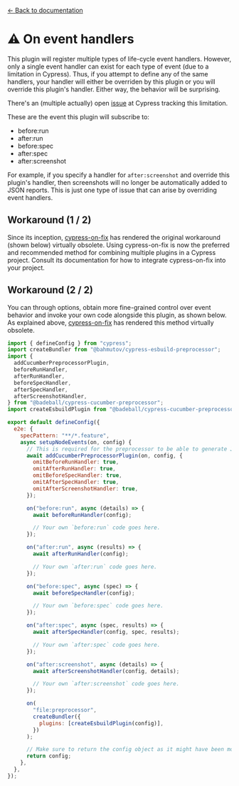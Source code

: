 [← Back to documentation](readme.md)

# :warning: On event handlers

This plugin will register multiple types of life-cycle event handlers. However, only a single event handler can exist for each type of event (due to a limitation in Cypress). Thus, if you attempt to define any of the same handlers, your handler will either be overriden by this plugin or you will override this plugin's handler. Either way, the behavior will be surprising.

There's an (multiple actually) open [issue](https://github.com/cypress-io/cypress/issues/22428) at Cypress tracking this limitation.

These are the event this plugin will subscribe to:

* before:run
* after:run
* before:spec
* after:spec
* after:screenshot

For example, if you specify a handler for `after:screenshot` and override this plugin's handler, then screenshots will no longer be automatically added to JSON reports. This is just one type of issue that can arise by overriding event handlers.

## Workaround (1 / 2)

Since its inception, [cypress-on-fix][cypress-on-fix] has rendered the original workaround (shown below) virtually obsolete. Using cypress-on-fix is now the preferred and recommended method for combining multiple plugins in a Cypress project. Consult its documentation for how to integrate cypress-on-fix into your project.

## Workaround (2 / 2)

You can through options, obtain more fine-grained control over event behavior and invoke your own code alongside this plugin, as shown below. As explained above, [cypress-on-fix][cypress-on-fix] has rendered this method virtually obsolete.

```js
import { defineConfig } from "cypress";
import createBundler from "@bahmutov/cypress-esbuild-preprocessor";
import {
  addCucumberPreprocessorPlugin,
  beforeRunHandler,
  afterRunHandler,
  beforeSpecHandler,
  afterSpecHandler,
  afterScreenshotHandler,
} from "@badeball/cypress-cucumber-preprocessor";
import createEsbuildPlugin from "@badeball/cypress-cucumber-preprocessor/esbuild";

export default defineConfig({
  e2e: {
    specPattern: "**/*.feature",
    async setupNodeEvents(on, config) {
      // This is required for the preprocessor to be able to generate JSON reports after each run, and more,
      await addCucumberPreprocessorPlugin(on, config, {
        omitBeforeRunHandler: true,
        omitAfterRunHandler: true,
        omitBeforeSpecHandler: true,
        omitAfterSpecHandler: true,
        omitAfterScreenshotHandler: true,
      });

      on("before:run", async (details) => {
        await beforeRunHandler(config);

        // Your own `before:run` code goes here.
      });

      on("after:run", async (results) => {
        await afterRunHandler(config);

        // Your own `after:run` code goes here.
      });

      on("before:spec", async (spec) => {
        await beforeSpecHandler(config);

        // Your own `before:spec` code goes here.
      });

      on("after:spec", async (spec, results) => {
        await afterSpecHandler(config, spec, results);

        // Your own `after:spec` code goes here.
      });

      on("after:screenshot", async (details) => {
        await afterScreenshotHandler(config, details);

        // Your own `after:screenshot` code goes here.
      });

      on(
        "file:preprocessor",
        createBundler({
          plugins: [createEsbuildPlugin(config)],
        })
      );

      // Make sure to return the config object as it might have been modified by the plugin.
      return config;
    },
  },
});
```

[cypress-on-fix]: https://github.com/bahmutov/cypress-on-fix
